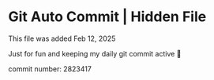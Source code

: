 # Git Auto Commit | Hidden File

This file was added Feb 12, 2025

Just for fun and keeping my daily git commit active 🤪

commit number: 2823417

